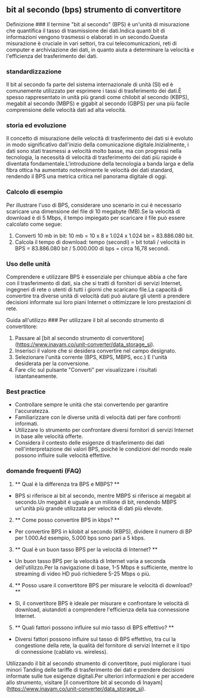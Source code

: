## bit al secondo (bps) strumento di convertitore

Definizione ###
Il termine "bit al secondo" (BPS) è un'unità di misurazione che quantifica il tasso di trasmissione dei dati.Indica quanti bit di informazioni vengono trasmessi o elaborati in un secondo.Questa misurazione è cruciale in vari settori, tra cui telecomunicazioni, reti di computer e archiviazione dei dati, in quanto aiuta a determinare la velocità e l'efficienza del trasferimento dei dati.

### standardizzazione
Il bit al secondo fa parte del sistema internazionale di unità (SI) ed è comunemente utilizzato per esprimere i tassi di trasferimento dei dati.È spesso rappresentato in unità più grandi come chilobit al secondo (KBPS), megabit al secondo (MBPS) e gigabit al secondo (GBPS) per una più facile comprensione delle velocità dati ad alta velocità.

### storia ed evoluzione
Il concetto di misurazione delle velocità di trasferimento dei dati si è evoluto in modo significativo dall'inizio della comunicazione digitale.Inizialmente, i dati sono stati trasmessi a velocità molto basse, ma con progressi nella tecnologia, la necessità di velocità di trasferimento dei dati più rapide è diventata fondamentale.L'introduzione della tecnologia a banda larga e della fibra ottica ha aumentato notevolmente le velocità dei dati standard, rendendo il BPS una metrica critica nel panorama digitale di oggi.

### Calcolo di esempio
Per illustrare l'uso di BPS, considerare uno scenario in cui è necessario scaricare una dimensione del file di 10 megabyte (MB).Se la velocità di download è di 5 Mbps, il tempo impiegato per scaricare il file può essere calcolato come segue:
1. Converti 10 mb in bit: 10 mb = 10 x 8 x 1.024 x 1.024 bit = 83.886.080 bit.
2. Calcola il tempo di download: tempo (secondi) = bit totali / velocità in BPS = 83.886.080 bit / 5.000.000 di bps = circa 16,78 secondi.

### Uso delle unità
Comprendere e utilizzare BPS è essenziale per chiunque abbia a che fare con il trasferimento di dati, sia che si tratti di fornitori di servizi Internet, ingegneri di rete o utenti di tutti i giorni che scaricano file.La capacità di convertire tra diverse unità di velocità dati può aiutare gli utenti a prendere decisioni informate sui loro piani Internet o ottimizzare le loro prestazioni di rete.

Guida all'utilizzo ###
Per utilizzare il bit al secondo strumento di convertitore:
1. Passare al [bit al secondo strumento di convertitore] (https://www.inayam.co/unit-converter/data_storage_si).
2. Inserisci il valore che si desidera convertire nel campo designato.
3. Selezionare l'unità corrente (BPS, KBPS, MBPS, ecc.) E l'unità desiderata per la conversione.
4. Fare clic sul pulsante "Converti" per visualizzare i risultati istantaneamente.

### Best practice
- Controllare sempre le unità che stai convertendo per garantire l'accuratezza.
- Familiarizzare con le diverse unità di velocità dati per fare confronti informati.
- Utilizzare lo strumento per confrontare diversi fornitori di servizi Internet in base alle velocità offerte.
- Considera il contesto delle esigenze di trasferimento dei dati nell'interpretazione dei valori BPS, poiché le condizioni del mondo reale possono influire sulle velocità effettive.

### domande frequenti (FAQ)

1. ** Qual è la differenza tra BPS e MBPS? **
- BPS si riferisce ai bit al secondo, mentre MBPS si riferisce ai megabit al secondo.Un megabit è uguale a un milione di bit, rendendo MBPS un'unità più grande utilizzata per velocità di dati più elevate.

2. ** Come posso convertire BPS in kbps? **
- Per convertire BPS in kilobit al secondo (KBPS), dividere il numero di BP per 1.000.Ad esempio, 5.000 bps sono pari a 5 kbps.

3. ** Qual è un buon tasso BPS per la velocità di Internet? **
- Un buon tasso BPS per la velocità di Internet varia a seconda dell'utilizzo.Per la navigazione di base, 1-5 Mbps è sufficiente, mentre lo streaming di video HD può richiedere 5-25 Mbps o più.

4. ** Posso usare il convertitore BPS per misurare le velocità di download? **
- Sì, il convertitore BPS è ideale per misurare e confrontare le velocità di download, aiutandoti a comprendere l'efficienza della tua connessione Internet.

5. ** Quali fattori possono influire sul mio tasso di BPS effettivo? **
- Diversi fattori possono influire sul tasso di BPS effettivo, tra cui la congestione della rete, la qualità del fornitore di servizi Internet e il tipo di connessione (cablato vs. wireless).

Utilizzando il bit al secondo strumento di convertitore, puoi migliorare i tuoi minori Tanding delle tariffe di trasferimento dei dati e prendere decisioni informate sulle tue esigenze digitali.Per ulteriori informazioni e per accedere allo strumento, visitare [il convertitore bit al secondo di Inayam] (https://www.inayam.co/unit-converter/data_storage_si).